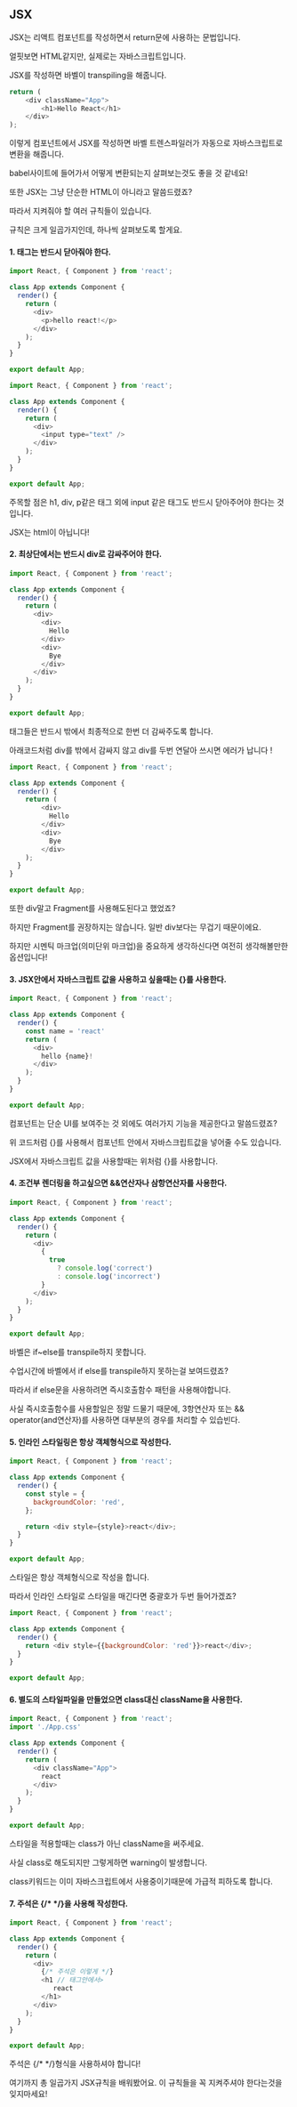 ## **JSX**

JSX는 리액트 컴포넌트를 작성하면서 return문에 사용하는 문법입니다.

얼핏보면 HTML같지만, 실제로는 자바스크립트입니다.

JSX를 작성하면 바벨이 transpiling을 해줍니다.

```js
return (
    <div className="App">
        <h1>Hello React</h1>
    </div>
);
```

이렇게 컴포넌트에서 JSX를 작성하면 바벨 트렌스파일러가 자동으로 자바스크립트로 변환을 해줍니다.

babel사이트에 들어가서 어떻게 변환되는지 살펴보는것도 좋을 것 같네요!

또한 JSX는 그냥 단순한 HTML이 아니라고 말씀드렸죠?

따라서 지켜줘야 할 여러 규칙들이 있습니다.

규칙은 크게 일곱가지인데, 하나씩 살펴보도록 할게요.

#### 1. 태그는 반드시 닫아줘야 한다.

```js
import React, { Component } from 'react';

class App extends Component {
  render() {
    return (
      <div>
        <p>hello react!</p>
      </div>
    );
  }
}

export default App;
```

```js
import React, { Component } from 'react';

class App extends Component {
  render() {
    return (
      <div>
        <input type="text" />
      </div>
    );
  }
}

export default App;
```

주목할 점은 h1, div, p같은 태그 외에 input 같은 태그도 반드시 닫아주어야 한다는 것입니다.

JSX는 html이 아닙니다!

#### 2. 최상단에서는 반드시 div로 감싸주어야 한다.

```js
import React, { Component } from 'react';

class App extends Component {
  render() {
    return (
      <div>
        <div>
          Hello
        </div>
        <div>
          Bye
        </div>
      </div>
    );
  }
}

export default App;
```

태그들은 반드시 밖에서 최종적으로 한번 더 감싸주도록 합니다.

아래코드처럼 div를 밖에서 감싸지 않고 div를 두번 연달아 쓰시면 에러가 납니다 !

```js
import React, { Component } from 'react';

class App extends Component {
  render() {
    return (
        <div>
          Hello
        </div>
        <div>
          Bye
        </div>
    );
  }
}

export default App;
```

또한 div말고 Fragment를 사용해도된다고 했었죠?

하지만 Fragment를 권장하지는 않습니다. 일반 div보다는 무겁기 때문이에요.

하지만 시멘틱 마크업\(의미단위 마크업\)을 중요하게 생각하신다면 여전히 생각해볼만한 옵션입니다!

#### 3. JSX안에서 자바스크립트 값을 사용하고 싶을때는 {}를 사용한다.

```js
import React, { Component } from 'react';

class App extends Component {
  render() {
    const name = 'react'
    return (
      <div>
        hello {name}!
      </div>
    );
  }
}

export default App;
```

컴포넌트는 단순 UI를 보여주는 것 외에도 여러가지 기능을 제공한다고 말씀드렸죠?

위 코드처럼 {}를 사용해서 컴포넌트 안에서 자바스크립트값을 넣어줄 수도 있습니다.

JSX에서 자바스크립트 값을 사용할때는 위처럼 {}를 사용합니다.

#### 4. 조건부 렌더링을 하고싶으면 &&연산자나 삼항연산자를 사용한다.

```js
import React, { Component } from 'react';

class App extends Component {
  render() {
    return (
      <div>
        {
          true
            ? console.log('correct')
            : console.log('incorrect')
        }
      </div>
    );
  }
}

export default App;
```

바벨은 if~else를 transpile하지 못합니다.

수업시간에 바벨에서 if else를 transpile하지 못하는걸 보여드렸죠?

따라서 if else문을 사용하려면 즉시호출함수 패턴을 사용해야합니다.

사실 즉시호출함수를 사용할일은 정말 드물기 때문에, 3항연산자 또는 && operator\(and연산자\)를 사용하면 대부분의 경우를 처리할 수 있습빈다.

#### 5. 인라인 스타일링은 항상 객체형식으로 작성한다.

```js
import React, { Component } from 'react';

class App extends Component {
  render() {
    const style = {
      backgroundColor: 'red',
    };

    return <div style={style}>react</div>;
  }
}

export default App;
```

스타일은 항상 객체형식으로 작성을 합니다.

따라서 인라인 스타일로 스타일을 매긴다면 중괄호가 두번 들어가겠죠?

```js
import React, { Component } from 'react';

class App extends Component {
  render() {
    return <div style={{backgroundColor: 'red'}}>react</div>;
  }
}

export default App;
```

#### 6. 별도의 스타일파일을 만들었으면 class대신 className을 사용한다.

```js
import React, { Component } from 'react';
import './App.css'

class App extends Component {
  render() {
    return (
      <div className="App">
        react
      </div>
    );
  }
}

export default App;
```

스타일을 적용할때는 class가 아닌 className을 써주세요.

사실 class로 해도되지만 그렇게하면 warning이 발생합니다.

class키워드는 이미 자바스크립트에서 사용중이기때문에 가급적 피하도록 합니다.

#### 7. 주석은 {/\* \*/}을 사용해 작성한다.

```js
import React, { Component } from 'react';

class App extends Component {
  render() {
    return (
      <div>
        {/* 주석은 이렇게 */}
        <h1 // 태그안에서>
           react
        </h1>
      </div>
    );
  }
}

export default App;
```

주석은 {/\* \*/}형식을 사용하셔야 합니다!

여기까지 총 일곱가지 JSX규칙을 배워봤어요. 이 규칙들을 꼭 지켜주셔야 한다는것을 잊지마세요!


